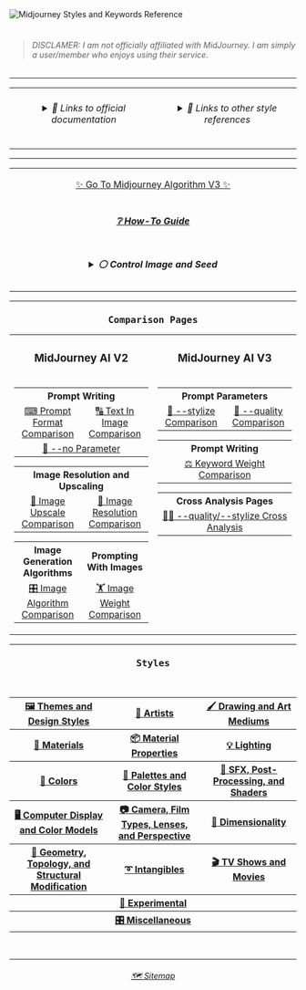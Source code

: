 <picture>
  <source media="(prefers-color-scheme: dark)" srcset="https://user-images.githubusercontent.com/6042799/178131414-93171289-16ae-46a5-ab51-8077944c392d.png">
  <source media="(prefers-color-scheme: light)" srcset="https://user-images.githubusercontent.com/6042799/179348821-0a53ef8c-5341-451e-9c15-434153cf67e3.png">
  <img alt="Midjourney Styles and Keywords Reference" src="https://user-images.githubusercontent.com/6042799/178131414-93171289-16ae-46a5-ab51-8077944c392d.png">
</picture><br><br>

<blockquote><h6>DISCLAMER: I am not officially affiliated with MidJourney. I am simply a user/member who enjoys using their service.</h6></blockquote>



<hr><!--------------->



<div align="center">

<table>
	<tr align=center valign=top>
		<td width="400">
      <h6><details><summary>🔗 Links to official documentation</summary><p>
        <p><a href="https://midjourney.gitbook.io/docs/">Midjourney Documentation</a></p>
        <p><a href="https://www.midjourney.com/app/library/dictionary/">Midjourney Dictionary</a></p>
        <p><a href="https://www.midjourney.com/app/library/styles/">Midjourney Styles</a></p>
      </p></details></h6>
    </td>
    <td width="400">
      <h6><details><summary>🔗 Links to other style references</summary><p>
      <p><a href="https://rexwang8.github.io/resource/ai/teapot">Understanding MidJourney Through Teapots by Bob</a></p>
      <p><a href="https://docs.google.com/spreadsheets/d/10i9Ip8tVSERAuMWbc6-H6BUFCoUGOQ91YzDvX--c4bk/edit?usp=sharing">Artist Visual Style Encyclopedia by Sincarnate</a></p>
      <p><a href="https://www.wikiart.org/en/paintings-by-style">Artwork Styles</a><br></p>
      </p></details></h6>
    </td>
  </tr>
</table>

</div>



<hr><!--------------->


<div align="center">

<table>
  <tr align=center valign=middle>
	<td>
	<p></p><p><a href="https://github.com/willwulfken/MidJourney-Styles-and-Keywords-Reference/blob/main/README.md">✨ Go To Midjourney Algorithm V3 ✨</a></p>
	</td>
  </tr>
  <tr align=center valign=middle>
    <td>
      <h5><a href="https://github.com/willwulfken/MidJourney-Styles-and-Keywords-Reference/blob/main/Tutorial_Pages/How-To_Guide.md">❔ How-To Guide</a></h5>
    </td>
  </tr>
	<tr align=center valign=middle>
		<td width="600">
<h5><details><summary>⚪ Control Image and Seed</summary><p><div align="center">


<table>
	<tr align=center valign=middle>
		<td>
			<p><code>sphere --seed 4776</code></p><p><img src="https://github.com/willwulfken/MidJourney-Styles-and-Keywords-Reference/blob/main/Images/MJ_V2/MidJourney_Styles_(sphere)/_sphere_--seed4776.png?raw=true"  width="256" /></p>
		</td>
	</tr>
	<tr align=center valign=middle>
		<td>
			<b><code>sphere, &#60;style&#62; --seed 4776</code> is used for all of the style images</b>
		</td>
	</tr>
</table>


</p></details></h5>
    </td>
  </tr>
</table>

</div>



<hr><!--------------->



<div align="center">

<h3><pre>Comparison Pages</pre></h3>

<table>
	<tr align=center valign=middle>
		<td>
			<h3><b>MidJourney AI V2</b></h3>
		</td>
		<td>
			<h3><b>MidJourney AI V3</b></h3>
		</td>
	</tr>
	<tr align=center valign=top>
		<td>
			<table>
				<tr align=center valign=middle>
					<th colspan="2" width=400>Prompt Writing</th>
				</tr>
				<tr align=center valign=middle>
					<td width=200><a href="https://github.com/willwulfken/MidJourney-Styles-and-Keywords-Reference/blob/main/Summary_Pages/MJ_V2/Prompt_Format_Comparison.md">⌨ Prompt Format Comparison</a></td>
					<td width=200><a href="https://github.com/willwulfken/MidJourney-Styles-and-Keywords-Reference/blob/main/Summary_Pages/MJ_V2/Writing_Text_Prompt_Comparison.md">🔠 Text In Image Comparison</a></td>
				</tr>
				<tr align=center valign=middle>
					<td colspan="2"><a href="https://github.com/willwulfken/MidJourney-Styles-and-Keywords-Reference/blob/main/Summary_Pages/MJ_V2/No_Parameter_Comparison.md">🚫 --no Parameter</a></td>
				</tr>
			</table>
			<table>
				<tr align=center valign=middle>
					<th colspan="2" width=400>Image Resolution and Upscaling</tdh>
				</tr>
				<tr align=center valign=middle>
					<td width=200><a href="https://github.com/willwulfken/MidJourney-Styles-and-Keywords-Reference/blob/main/Summary_Pages/MJ_V2/Image_Upscale_Comparison.md">🚀 Image Upscale Comparison</a></td>
					<td width=200><a href="https://github.com/willwulfken/MidJourney-Styles-and-Keywords-Reference/blob/main/Summary_Pages/MJ_V2/Image_Resolution_Comparison.md">📏 Image Resolution Comparison</a></td>
				</tr>
			</table>
			<table>
				<tr align=center valign=middle>
					<th width=200>Image Generation Algorithms</th>
					<th width=200>Prompting With Images</th>
				</tr>
				<tr align=center valign=middle>
					<td width=200><a href="https://github.com/willwulfken/MidJourney-Styles-and-Keywords-Reference/blob/main/Summary_Pages/MJ_V2/Image_Algorithm_Comparison.md">🎛 Image Algorithm Comparison</a></td>
					<td width=200><a href="https://github.com/willwulfken/MidJourney-Styles-and-Keywords-Reference/blob/main/Summary_Pages/MJ_V2/Image_Weight_Comparison.md">🏋️‍ Image Weight Comparison</a></td>
				</tr>
			</table>
		</td>
		<td>
			<table>
				<tr align=center valign=middle>
					<th colspan="2" width=400>Prompt Parameters</th>
				</tr>
				<tr align=center valign=middle>
					<td width=200><a href="https://github.com/willwulfken/MidJourney-Styles-and-Keywords-Reference/blob/main/Summary_Pages/MJ_V3/Stylize_Comparison.md">🎇 --stylize Comparison</a></td>
					<td width=200><a href="https://github.com/willwulfken/MidJourney-Styles-and-Keywords-Reference/blob/main/Summary_Pages/MJ_V3/Quality_Comparison.md">💎 --quality Comparison</a></td>
				</tr>
			</table>
			<table>
				<tr align=center valign=middle>
					<th colspan="2" width=400>Prompt Writing</th>
				</tr>
				<tr align=center valign=middle>
					<td colspan="2"><a href="https://github.com/willwulfken/MidJourney-Styles-and-Keywords-Reference/blob/main/Summary_Pages/MJ_V3/Keyword_Weight_Comparison.md">⚖ Keyword Weight Comparison</a></td>
				</tr>
			</table>
			<table>
				<tr align=center valign=middle>
					<th colspan="2" width=400>Cross Analysis Pages</th>
				</tr>
				<tr align=center valign=middle>
					<td width=200><a href="https://github.com/willwulfken/MidJourney-Styles-and-Keywords-Reference/blob/main/Summary_Pages/MJ_V3/Stylize_Quality_Cross_Analysis.md">🎇💎 --quality/--stylize Cross Analysis</a></td>
				</tr>
			</table>
		</td>
	</tr>
</table>

</div>



<hr><!--------------->



<div align="center">

  <h3><pre>Styles</pre></h3>
<br>

<table>
	<tr>
		<th><a href="https://github.com/willwulfken/MidJourney-Styles-and-Keywords-Reference/blob/main/Style_Pages/MJ_V2/Themes_and_Design_Styles.md">🖼 Themes and Design Styles</a></th>
		<th><a href="https://github.com/willwulfken/MidJourney-Styles-and-Keywords-Reference/blob/main/Style_Pages/MJ_V2/Artists.md">📔 Artists</a></th>
		<th><a href="https://github.com/willwulfken/MidJourney-Styles-and-Keywords-Reference/blob/main/Style_Pages/MJ_V2/Drawing_and_Art_Mediums.md">🖌 Drawing and Art Mediums</a></th>
	</tr>
	<tr>
		<th><a href="https://github.com/willwulfken/MidJourney-Styles-and-Keywords-Reference/blob/main/Style_Pages/MJ_V2/Materials.md">🧱 Materials</a></th>
		<th><a href="https://github.com/willwulfken/MidJourney-Styles-and-Keywords-Reference/blob/main/Style_Pages/MJ_V2/Material_Properties.md">📦 Material Properties</a></th>
		<th><a href="https://github.com/willwulfken/MidJourney-Styles-and-Keywords-Reference/blob/main/Style_Pages/MJ_V2/Lighting.md">💡 Lighting</a></th>
	</tr>
	<tr>
		<th><a href="https://github.com/willwulfken/MidJourney-Styles-and-Keywords-Reference/blob/main/Style_Pages/MJ_V2/Colors.md">🎨 Colors</a></th>
		<th><a href="https://github.com/willwulfken/MidJourney-Styles-and-Keywords-Reference/blob/main/Style_Pages/MJ_V2/Colors_Palettes_and_Color_Styles.md">🎨 Palettes and Color Styles</a></th>
		<th><a href="https://github.com/willwulfken/MidJourney-Styles-and-Keywords-Reference/blob/main/Style_Pages/MJ_V2/SFX_and_Shaders.md">🌈 SFX, Post-Processing, and Shaders</a></th>
	</tr>
	<tr>
		<th><a href="https://github.com/willwulfken/MidJourney-Styles-and-Keywords-Reference/blob/main/Style_Pages/MJ_V2/Computer_Display.md">🖥 Computer Display and Color Models</a></th>
		<th><a href="https://github.com/willwulfken/MidJourney-Styles-and-Keywords-Reference/blob/main/Style_Pages/MJ_V2/Camera.md">📷 Camera, Film Types, Lenses, and Perspective</a></th>
		<th><a href="https://github.com/willwulfken/MidJourney-Styles-and-Keywords-Reference/blob/main/Style_Pages/MJ_V2/Dimensionality.md">🌌 Dimensionality</a></th>
	</tr>
	<tr>
		<th><a href="https://github.com/willwulfken/MidJourney-Styles-and-Keywords-Reference/blob/main/Style_Pages/MJ_V2/Geometry.md">💠 Geometry, Topology, and Structural Modification</a></th>
		<th><a href="https://github.com/willwulfken/MidJourney-Styles-and-Keywords-Reference/blob/main/Style_Pages/MJ_V2/Intangibles.md">➰ Intangibles</a></th>
		<th><a href="https://github.com/willwulfken/MidJourney-Styles-and-Keywords-Reference/blob/main/Style_Pages/MJ_V2/TV_and_Movies.md">🎬 TV Shows and Movies</a></th>
	</tr>
	<tr>
		<th colspan="3"><a href="https://github.com/willwulfken/MidJourney-Styles-and-Keywords-Reference/blob/main/Style_Pages/MJ_V2/Experimental.md">🧪 Experimental</a></th>
	</tr>
	<tr>
	<th colspan="3"><a href="https://github.com/willwulfken/MidJourney-Styles-and-Keywords-Reference/blob/main/Style_Pages/MJ_V2/Miscellaneous.md">🎛 Miscellaneous</a></th>
	</tr>
</table>
</div>

<br>

<hr><!--------------->
<div align="center">
<h6><a href="https://github.com/willwulfken/MidJourney-Styles-and-Keywords-Reference/blob/main/Sitemap.md">🗺 Sitemap</a></h6>
</div>
